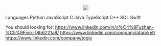 <div id="header" align="center">
  <img src="https://i.ibb.co/MPyx9PM/inkpx-word-art-2.png" />

</div>



Languages
Python JavaScript C Java TypeScript C++ SQL Swift

You should looking for:
https://www.linkedin.com/in/o%C4%9Fuzhan-%C5%9Finik-18b6221a8/
https://www.linkedin.com/company/ataroket/
https://www.linkedin.com/company/togiy


